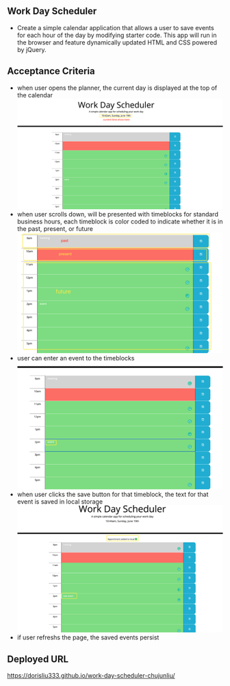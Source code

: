 ## Work Day Scheduler

* Create a simple calendar application that allows a user to save events for each hour of the day by modifying starter code. This app will run in the browser and feature dynamically updated HTML and CSS powered by jQuery.

## Acceptance Criteria

* when user opens the planner, the current day is displayed at the top of the calendar
  <img src="./images/01.png">
* when user scrolls down, will be presented with timeblocks for standard business hours, each timeblock is color coded to indicate whether it is in the past, present, or future
  <img src="./images/02.png">
* user can enter an event to the timeblocks
  <img src="./images/03.png">
* when user clicks the save button for that timeblock, the text for that event is saved in local storage
  <img src="./images/04.png">
* if user refreshs the page, the saved events persist

## Deployed URL
https://dorisliu333.github.io/work-day-scheduler-chujunliu/
